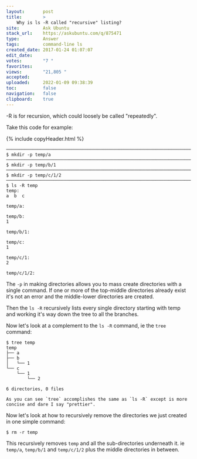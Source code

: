 ```yaml
---
layout:       post
title:        >
    Why is ls -R called "recursive" listing?
site:         Ask Ubuntu
stack_url:    https://askubuntu.com/q/875471
type:         Answer
tags:         command-line ls
created_date: 2017-01-24 01:07:07
edit_date:    
votes:        "7 "
favorites:    
views:        "21,805 "
accepted:     
uploaded:     2022-01-09 09:38:39
toc:          false
navigation:   false
clipboard:    true
---
```


-R is for recursion, which could loosely be called "repeatedly".

Take this code for example:

{% include copyHeader.html %}
``` 
───────────────────────────────────────────────────────────────────────────────
$ mkdir -p temp/a
───────────────────────────────────────────────────────────────────────────────
$ mkdir -p temp/b/1
───────────────────────────────────────────────────────────────────────────────
$ mkdir -p temp/c/1/2
───────────────────────────────────────────────────────────────────────────────
$ ls -R temp
temp:
a  b  c

temp/a:

temp/b:
1

temp/b/1:

temp/c:
1

temp/c/1:
2

temp/c/1/2:

```


The `-p` in making directories allows you to mass create directories with a single command. If one or more of the top-middle directories already exist it's not an error and the middle-lower directories are created.

Then the `ls -R` recursively lists every single directory starting with temp and working it's way down the tree to all the branches.

Now let's look at a complement to the `ls -R` command, ie the `tree` command:

``` 
$ tree temp
temp
├── a
├── b
│   └── 1
└── c
    └── 1
        └── 2

6 directories, 0 files

As you can see `tree` accomplishes the same as `ls -R` except is more concise and dare I say "prettier".
```


Now let's look at how to recursively remove the directories we just created in one simple command:

``` 
$ rm -r temp

```

This recursively removes `temp` and all the sub-directories underneath it. ie `temp/a`, `temp/b/1` and `temp/c/1/2` plus the middle directories in between.
